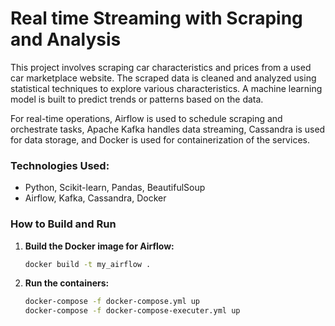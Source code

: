 # Real time Streaming with Scraping and Analysis

This project involves scraping car characteristics and prices from a used car marketplace website. The scraped data is cleaned and analyzed using statistical techniques to explore various characteristics. A machine learning model is built to predict trends or patterns based on the data.

For real-time operations, Airflow is used to schedule scraping and orchestrate tasks, Apache Kafka handles data streaming, Cassandra is used for data storage, and Docker is used for containerization of the services.

### Technologies Used:
- Python, Scikit-learn, Pandas, BeautifulSoup
- Airflow, Kafka, Cassandra, Docker

### How to Build and Run

1. **Build the Docker image for Airflow:**
   ```bash
   docker build -t my_airflow .

2. **Run the containers:**
   ```bash
   docker-compose -f docker-compose.yml up
   docker-compose -f docker-compose-executer.yml up

